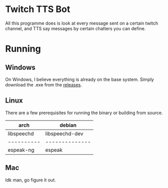 # Twitch TTS Bot

All this programme does is look at every message sent on a certain twitch channel, and TTS say messages by certain chatters you can define.

# Running

## Windows

On Windows, I believe everything is already on the base system.
Simply download the .exe from the [releases](https://github.com/FyreWolf99/twitch-tts/releases).

## Linux

There are a few prerequisites for running the binary or building from source.

|arch|debian|
|----|------|
|libspeechd|libspeechd-dev|
|----------|--------------|
|espeak-ng|espeak|

## Mac
Idk man, go figure it out.
